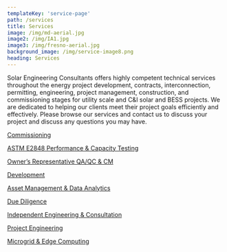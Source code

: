 ```yaml
---
templateKey: 'service-page'
path: /services
title: Services
image: /img/md-aerial.jpg
image2: /img/IA1.jpg
image3: /img/fresno-aerial.jpg
background_image: /img/service-image8.png
heading: Services
---
```


Solar Engineering Consultants offers highly competent technical services throughout the energy project
development, contracts, interconnection, permitting, engineering, project management, construction, and
commissioning stages for utility scale and C&I solar and BESS projects. We are dedicated to helping our
clients meet their project goals efficiently and effectively. Please browse our services and contact us to
discuss your project and discuss any questions you may have.

[Commissioning](/services/commissioning)

[ASTM E2848 Performance & Capacity Testing](/services/astm-capacity-testing)

[Owner’s Representative QA/QC & CM](/services/quality-assurance)

[Development](/services/development)

[Asset Management & Data Analytics](/services/asset-management)

[Due Diligence](/services/due-diligence)

[Independent Engineering & Consultation](/services/independent-engineering)

[Project Engineering](/services/project-engineering)

[Microgrid & Edge Computing](/services/microgrid)
